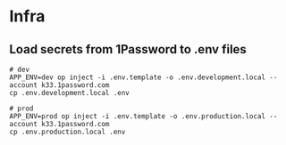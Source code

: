 # Infra

## Load secrets from 1Password to .env files

```shell
# dev
APP_ENV=dev op inject -i .env.template -o .env.development.local --account k33.1password.com
cp .env.development.local .env

# prod
APP_ENV=prod op inject -i .env.template -o .env.production.local --account k33.1password.com
cp .env.production.local .env
```

